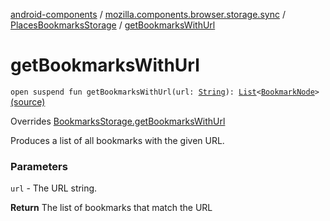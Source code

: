 [android-components](../../index.md) / [mozilla.components.browser.storage.sync](../index.md) / [PlacesBookmarksStorage](index.md) / [getBookmarksWithUrl](./get-bookmarks-with-url.md)

# getBookmarksWithUrl

`open suspend fun getBookmarksWithUrl(url: `[`String`](https://kotlinlang.org/api/latest/jvm/stdlib/kotlin/-string/index.html)`): `[`List`](https://kotlinlang.org/api/latest/jvm/stdlib/kotlin.collections/-list/index.html)`<`[`BookmarkNode`](../../mozilla.components.concept.storage/-bookmark-node/index.md)`>` [(source)](https://github.com/mozilla-mobile/android-components/blob/master/components/browser/storage-sync/src/main/java/mozilla/components/browser/storage/sync/PlacesBookmarksStorage.kt#L67)

Overrides [BookmarksStorage.getBookmarksWithUrl](../../mozilla.components.concept.storage/-bookmarks-storage/get-bookmarks-with-url.md)

Produces a list of all bookmarks with the given URL.

### Parameters

`url` - The URL string.

**Return**
The list of bookmarks that match the URL

